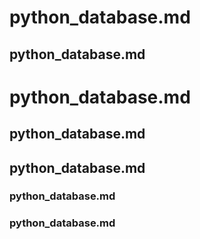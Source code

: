 # python_database.md
## python_database.md
# python_database.md
## python_database.md
## python_database.md
### python_database.md
### python_database.md